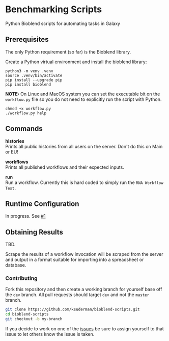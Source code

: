 # Benchmarking Scripts
Python Bioblend scripts for automating tasks in Galaxy

## Prerequisites

The only Python requirement (so far) is the Bioblend library.

Create a Python virtual environment and install the bioblend library:

```
python3 -m venv .venv
source .venv/bin/activate
pip install --upgrade pip
pip install bioblend
```

**NOTE:** On Linux and MacOS system you can set the executable bit on the `workflow.py`
file so you do not need to explicitly run the script with Python.

```
chmod +x workflow.py
./workflow.py help
```

## Commands

**histories**<br/>
Prints all public histories from all users on the server.  Don't do this on Main or EU!

**workflows**<br/>
Prints all published workflows and their expected inputs.

**run**<br/>
Run a workflow.  Currently this is hard coded to simply run the `RNA Workflow Test`.

## Runtime Configuration

In progress. See [#1](../../issues/1)

## Obtaining Results

TBD. 

Scrape the results of a workflow invocation will be scraped from the server and
output in a format suitable for importing into a spreadsheet or database.

### Contributing

Fork this repository and then create a working branch for yourself base off the `dev` branch. All pull requests should target  `dev` and not the `master` branch.

```bash
git clone https://github.com/ksuderman/bioblend-scripts.git
cd bioblend-scripts
git checkout -b my-branch
```

If you decide to work on one of the [issues](bioblend-scripts/issues) be sure to assign yourself to that issue to let others know the issue is taken.

